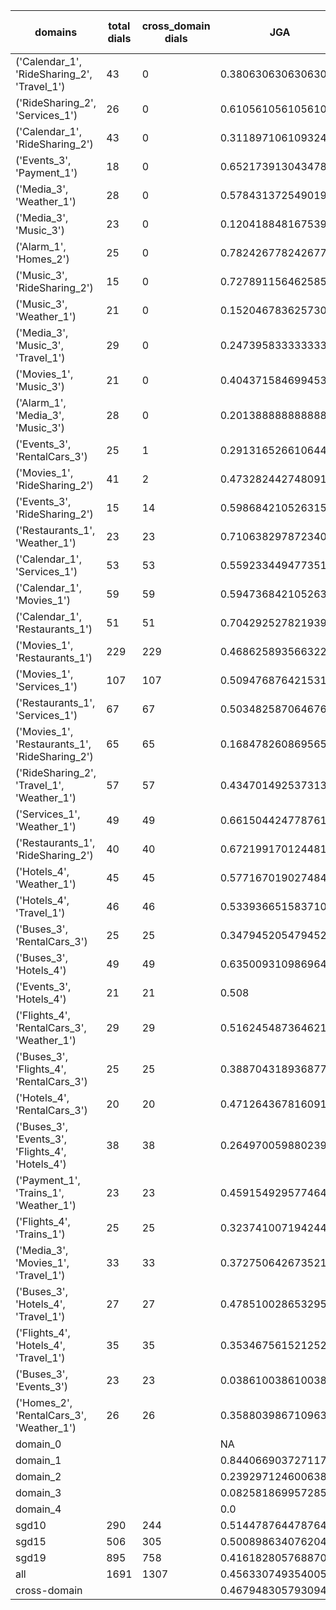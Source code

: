 | domains                                          |   total dials |   cross_domain dials | JGA                 | RSA                 | TA                 | CDTA                |   total turns |   cross-domain turns |
|--------------------------------------------------|---------------|----------------------|---------------------|---------------------|--------------------|---------------------|---------------|----------------------|
| ('Calendar_1', 'RideSharing_2', 'Travel_1')      |            43 |                    0 | 0.38063063063063063 | 0.7667942176870758  | 0.704954954954955  | NA                  |           444 |                    0 |
| ('RideSharing_2', 'Services_1')                  |            26 |                    0 | 0.6105610561056105  | 0.9124049272486775  | 0.8481848184818482 | NA                  |           303 |                    0 |
| ('Calendar_1', 'RideSharing_2')                  |            43 |                    0 | 0.31189710610932475 | 0.6894319131161228  | 0.819935691318328  | NA                  |           311 |                    0 |
| ('Events_3', 'Payment_1')                        |            18 |                    0 | 0.6521739130434783  | 0.9151730876605251  | 0.893719806763285  | NA                  |           207 |                    0 |
| ('Media_3', 'Weather_1')                         |            28 |                    0 | 0.5784313725490197  | 0.8456369982547993  | 0.8725490196078431 | NA                  |           204 |                    0 |
| ('Media_3', 'Music_3')                           |            23 |                    0 | 0.12041884816753927 | 0.47144187283852085 | 0.4973821989528796 | NA                  |           191 |                    0 |
| ('Alarm_1', 'Homes_2')                           |            25 |                    0 | 0.7824267782426778  | 0.9397103870788084  | 0.899581589958159  | NA                  |           239 |                    0 |
| ('Music_3', 'RideSharing_2')                     |            15 |                    0 | 0.7278911564625851  | 0.9043566362715294  | 0.8639455782312925 | NA                  |           147 |                    0 |
| ('Music_3', 'Weather_1')                         |            21 |                    0 | 0.15204678362573099 | 0.557785568215016   | 0.5672514619883041 | NA                  |           171 |                    0 |
| ('Media_3', 'Music_3', 'Travel_1')               |            29 |                    0 | 0.24739583333333334 | 0.7068984829884016  | 0.7057291666666666 | NA                  |           384 |                    0 |
| ('Movies_1', 'Music_3')                          |            21 |                    0 | 0.40437158469945356 | 0.7304848567779599  | 0.7103825136612022 | NA                  |           183 |                    0 |
| ('Alarm_1', 'Media_3', 'Music_3')                |            28 |                    0 | 0.2013888888888889  | 0.5826175073366082  | 0.6770833333333334 | NA                  |           288 |                    0 |
| ('Events_3', 'RentalCars_3')                     |            25 |                    1 | 0.2913165266106443  | 0.7549552775655712  | 0.6526610644257703 | 1.0                 |           357 |                    1 |
| ('Movies_1', 'RideSharing_2')                    |            41 |                    2 | 0.4732824427480916  | 0.8537602406554011  | 0.7938931297709924 | 1.0                 |           393 |                    2 |
| ('Events_3', 'RideSharing_2')                    |            15 |                   14 | 0.5986842105263158  | 0.8636295995670994  | 0.7763157894736842 | 0.0                 |           152 |                   14 |
| ('Restaurants_1', 'Weather_1')                   |            23 |                   23 | 0.7106382978723405  | 0.9468304843304841  | 0.8553191489361702 | 0.6153846153846154  |           235 |                   26 |
| ('Calendar_1', 'Services_1')                     |            53 |                   53 | 0.5592334494773519  | 0.880434909006338   | 0.8066202090592335 | 0.36923076923076925 |           574 |                   65 |
| ('Calendar_1', 'Movies_1')                       |            59 |                   59 | 0.5947368421052631  | 0.8920375903214497  | 0.8263157894736842 | 0.2597402597402597  |           570 |                   77 |
| ('Calendar_1', 'Restaurants_1')                  |            51 |                   51 | 0.7042925278219396  | 0.9431139801089299  | 0.8775834658187599 | 0.6944444444444444  |           629 |                   72 |
| ('Movies_1', 'Restaurants_1')                    |           229 |                  229 | 0.4686258935663225  | 0.8541279539296261  | 0.7533756949960286 | 0.1180327868852459  |          2518 |                  305 |
| ('Movies_1', 'Services_1')                       |           107 |                  107 | 0.5094768764215315  | 0.8683305918600034  | 0.7680060652009097 | 0.21495327102803738 |          1319 |                  214 |
| ('Restaurants_1', 'Services_1')                  |            67 |                   67 | 0.5034825870646766  | 0.8920241709593556  | 0.7800995024875622 | 0.13970588235294118 |          1005 |                  136 |
| ('Movies_1', 'Restaurants_1', 'RideSharing_2')   |            65 |                   65 | 0.16847826086956522 | 0.7042718100020335  | 0.6014492753623188 | 0.10101010101010101 |          1104 |                  198 |
| ('RideSharing_2', 'Travel_1', 'Weather_1')       |            57 |                   57 | 0.43470149253731344 | 0.8472839673503806  | 0.7686567164179104 | 0.6140350877192983  |           536 |                   57 |
| ('Services_1', 'Weather_1')                      |            49 |                   49 | 0.661504424778761   | 0.9125735896862662  | 0.8672566371681416 | 0.5578947368421052  |           452 |                   95 |
| ('Restaurants_1', 'RideSharing_2')               |            40 |                   40 | 0.6721991701244814  | 0.9315940345573965  | 0.8485477178423236 | 0.0                 |           482 |                   40 |
| ('Hotels_4', 'Weather_1')                        |            45 |                   45 | 0.5771670190274841  | 0.8883095946712025  | 0.7949260042283298 | 0.42                |           473 |                   50 |
| ('Hotels_4', 'Travel_1')                         |            46 |                   46 | 0.5339366515837104  | 0.8452765004798504  | 0.8122171945701357 | 0.3617021276595745  |           442 |                   47 |
| ('Buses_3', 'RentalCars_3')                      |            25 |                   25 | 0.34794520547945207 | 0.8443852112449017  | 0.7041095890410959 | 0.5813953488372093  |           365 |                   43 |
| ('Buses_3', 'Hotels_4')                          |            49 |                   49 | 0.6350093109869647  | 0.9030792794400788  | 0.8379888268156425 | 0.5689655172413793  |           537 |                   58 |
| ('Events_3', 'Hotels_4')                         |            21 |                   21 | 0.508               | 0.887999799075748   | 0.808              | 0.5416666666666666  |           250 |                   24 |
| ('Flights_4', 'RentalCars_3', 'Weather_1')       |            29 |                   29 | 0.516245487364621   | 0.893093373862604   | 0.7292418772563177 | 0.5230769230769231  |           277 |                   65 |
| ('Buses_3', 'Flights_4', 'RentalCars_3')         |            25 |                   25 | 0.38870431893687707 | 0.826284927603386   | 0.6744186046511628 | 0.1724137931034483  |           301 |                   58 |
| ('Hotels_4', 'RentalCars_3')                     |            20 |                   20 | 0.47126436781609193 | 0.9040173681739948  | 0.8735632183908046 | 0.23809523809523808 |           261 |                   21 |
| ('Buses_3', 'Events_3', 'Flights_4', 'Hotels_4') |            38 |                   38 | 0.26497005988023953 | 0.7526634669979854  | 0.6781437125748503 | 0.2645161290322581  |           668 |                  155 |
| ('Payment_1', 'Trains_1', 'Weather_1')           |            23 |                   23 | 0.4591549295774648  | 0.8570573220025519  | 0.7718309859154929 | 0.5185185185185185  |           355 |                   27 |
| ('Flights_4', 'Trains_1')                        |            25 |                   25 | 0.3237410071942446  | 0.8411830990482669  | 0.7266187050359713 | 0.0                 |           278 |                   25 |
| ('Media_3', 'Movies_1', 'Travel_1')              |            33 |                   33 | 0.37275064267352187 | 0.7815568079719012  | 0.7455012853470437 | 0.4594594594594595  |           389 |                   37 |
| ('Buses_3', 'Hotels_4', 'Travel_1')              |            27 |                   27 | 0.4785100286532951  | 0.8637749697295392  | 0.7736389684813754 | 0.46551724137931033 |           349 |                   58 |
| ('Flights_4', 'Hotels_4', 'Travel_1')            |            35 |                   35 | 0.3534675615212528  | 0.8429107712480077  | 0.6599552572706935 | 0.31645569620253167 |           447 |                   79 |
| ('Buses_3', 'Events_3')                          |            23 |                   23 | 0.03861003861003861 | 0.7068269375867405  | 0.6332046332046332 | 0.08                |           259 |                   25 |
| ('Homes_2', 'RentalCars_3', 'Weather_1')         |            26 |                   26 | 0.3588039867109635  | 0.7997704425204414  | 0.6578073089700996 | 0.3333333333333333  |           301 |                   36 |
| domain_0                                         |               |                      | NA                  | NA                  | NA                 | NA                  |             0 |                    0 |
| domain_1                                         |               |                      | 0.8440669037271171  | 0.928962384638324   | 0.90860002634005   | NA                  |          7593 |                    0 |
| domain_2                                         |               |                      | 0.23929712460063898 | 0.7921845377339726  | 0.6659211927582535 | 0.2989749430523918  |          9390 |                 1756 |
| domain_3                                         |               |                      | 0.08258186995728524 | 0.7403901271572776  | 0.6373991457047935 | 0.25259515570934254 |          2107 |                  289 |
| domain_4                                         |               |                      | 0.0                 | 0.6768020525789582  | 0.6423076923076924 | 0.3076923076923077  |           260 |                   65 |
| sgd10                                            |           290 |                  244 | 0.5144787644787645  | 0.870315511808851   | 0.7924710424710425 | 0.41210374639769454 |          3108 |                  347 |
| sgd15                                            |           506 |                  305 | 0.5008986340762042  | 0.8407666030646851  | 0.7825305535585909 | 0.35121951219512193 |          5564 |                  410 |
| sgd19                                            |           895 |                  758 | 0.41618280576887057 | 0.8211389751625581  | 0.7346881438471624 | 0.24464153732446414 |         10678 |                 1353 |
| all                                              |          1691 |                 1307 | 0.4563307493540052  | 0.8346346784209853  | 0.7577260981912145 | 0.29289099526066353 |         19350 |                 2110 |
| cross-domain                                     |               |                      | 0.4679483057930946  | 0.8520180396892029  | 0.7601105895968624 | 0.29289099526066353 |         15553 |                 2110 |

